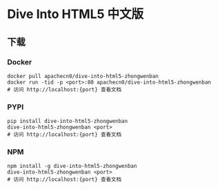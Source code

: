# Dive Into HTML5 中文版

## 下载

### Docker

```
docker pull apachecn0/dive-into-html5-zhongwenban
docker run -tid -p <port>:80 apachecn0/dive-into-html5-zhongwenban
# 访问 http://localhost:{port} 查看文档
```

### PYPI

```
pip install dive-into-html5-zhongwenban
dive-into-html5-zhongwenban <port>
# 访问 http://localhost:{port} 查看文档
```

### NPM

```
npm install -g dive-into-html5-zhongwenban
dive-into-html5-zhongwenban <port>
# 访问 http://localhost:{port} 查看文档
```